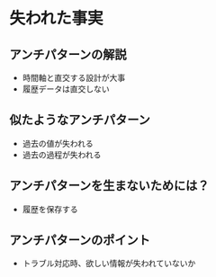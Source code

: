 # 失われた事実

## アンチパターンの解説
* 時間軸と直交する設計が大事
* 履歴データは直交しない
## 似たようなアンチパターン
* 過去の値が失われる
* 過去の過程が失われる
## アンチパターンを生まないためには？
* 履歴を保存する
## アンチパターンのポイント
* トラブル対応時、欲しい情報が失われていないか